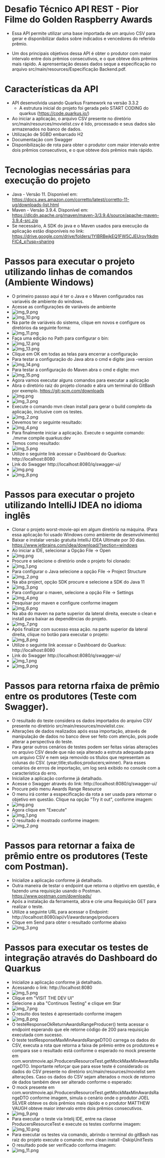 # Desafio Técnico API REST - Pior Filme do Golden Raspberry Awards

- Essa API permite utilizar uma base importada de um arquivo CSV para gerar e disponibilizar dados
sobre indicados e vencedores do referido prêmio.

- Um dos principais objetivos dessa API é obter o produtor com maior intervalo entre dois prêmios consecutivos, e o que
  obteve dois prêmios mais rápido. A aprensentação desses dados seque a especificação no arquivo src/main/resources/Especificação Backend.pdf.

# Características da API

- API desenvolvida usando Quarkus Framework na versão 3.3.2
  - A estrutura inicial do projeto foi gerada pelo START CODING do quarkus (https://code.quarkus.io/)
- Ao iniciar a aplicação, o arquivo CSV presente no diretório src/main/resources/movielist.csv é lido, processado e seus dados são armazenados no banco de dados.
- Utilização de SGBD embarcado H2
- Documentação com Swagger
- Disponibilização de rota para obter o produtor com maior intervalo entre dois prêmios consecutivos, e o que
  obteve dois prêmios mais rápido.


# Tecnologias necessárias para execução do projeto

- Java - Versão 11. Disponível em: https://docs.aws.amazon.com/corretto/latest/corretto-11-ug/downloads-list.html
- Maven - Versão 3.9.4. Disponível em: https://dlcdn.apache.org/maven/maven-3/3.9.4/source/apache-maven-3.9.4-src.zip
- Se necessário, A SDK do java e o Maven usados para execução da aplicação estão disponíveis no link: https://drive.google.com/drive/folders/1YlBRBejkEQ1FW5CJEUrov1tkdmFIC4_p?usp=sharing

# Passos para executar o projeto utilizando linhas de comandos (Ambiente Windows)

- O primeiro passso aqui é ter o Java e o Maven configurados nas variavéis de ambiente do windows.
- Acesse as configurações de variáveis de ambiente
- ![img_9.png](src/main/resources/readme/img_9.png)
- ![img_10.png](src/main/resources/readme/img_10.png)
- Na parte de variáveis do sistema, clique em novos e configure os diretórios da seguinte forma:
- ![img_11.png](src/main/resources/readme/img_11.png)
- Faça uma edição no Path para configurar o bin:
- ![img_12.png](src/main/resources/readme/img_12.png)
- ![img_13.png](src/main/resources/readme/img_13.png)
- Clique em OK em todas as telas para encerrar a configuração
- Para testar a configuração do Java abra o cmd e digite: java -version
- ![img_14.png](src/main/resources/readme/img_14.png)
- Para testar a configuração do Maven abra o cmd e digite: mvn
- ![img_15.png](src/main/resources/readme/img_15.png)
- Agora vamos executar alguns comandos para executar a aplicação
- Abra o diretório raiz do projeto clonado e abra um terminal do GitBash por exemplo. https://git-scm.com/downloads
- ![img.png](src/main/resources/readme/img-01.png)
- ![img_3.png](src/main/resources/readme/img_3-3.png)
- Execute o comando mvn clean install para gerar o build completo da aplicação, inclusive com os testes.
- ![img_2.png](src/main/resources/readme/img_2-2.png)
- Devemos ter o seguinte resultado:
- ![img_4.png](src/main/resources/readme/img_4-4.png)
- Para finalmente iniciar a aplicação. Execute o seguinte comando: ./mvnw compile quarkus:dev
- Temos como resultado:
- ![img_5.png](src/main/resources/readme/img_5-5.png)
- Utilize o seguinte link acessar o Dashboard do Quarkus: http://localhost:8080
- Link do Swagger http://localhost:8080/q/swagger-ui/
- ![img.png](src/main/resources/readme/img-10.png)
- ![img_8.png](src/main/resources/readme/img_8-8.png)

# Passos para executar o projeto utilizando IntelliJ IDEA no idioma inglês

- Clonar o projeto worst-movie-api em algum diretório na máquina. (Para essa aplicação foi usado Windows como ambiente de desenvolvimento)
- Baixar e instalar versão gratuita IntelliJ IDEA Ultimate por 30 dias. https://www.jetbrains.com/idea/download/?section=windows
- Ao iniciar a IDE, selecionar a Opção File -> Open
- ![img.png](src/main/resources/readme/img.png)
- Procure e selecione o diretório onde o projeto foi clonado:
- ![img_1.png](src/main/resources/readme/img_1.png)
- Para configurar o Java selecione a opção File -> Project Structure
- ![img_2.png](src/main/resources/readme/img_2.png)
- Na aba project, opção SDK procure e selecione a SDK do Java 11
- ![img_3.png](src/main/resources/readme/img_3.png)
- Para configurar o maven, selecione a opção File -> Settings
- ![img_4.png](src/main/resources/readme/img_4.png)
- Pesquisar por maven e configure conforme imagem
- ![img_6.png](src/main/resources/readme/img_6.png)
- Na aba do maven na parte superior da lateral direita, execute o clean e install para baixar as dependências do projeto.
- ![img_7.png](src/main/resources/readme/img_7.png)
- Após finalizar com sucesso essa ação. na parte superior da lateral direita, clique no botão para executar o projeto:
- ![img_8.png](src/main/resources/readme/img_8.png)
- Utilize o seguinte link acessar o Dashboard do Quarkus: http://localhost:8080 
- Link do Swagger http://localhost:8080/q/swagger-ui/
- ![img_1.png](src/main/resources/readme/img_1-11.png) 
- ![img_9.png](src/main/resources/readme/img_9-1.png)


# Passos para retorna rfaixa de prêmio entre os produtores (Teste com Swagger).

- O resultado do teste considera os dados importados do arquivo CSV presente no diretório src/main/resources/movielist.csv.
- Alterações de dados realizados após essa importação, através de manipulação de dados no banco deve ser feito com atenção, pois pode alterar a perspectiva do teste.
- Para gerar outros cenários de testes podem ser feitas várias alterações no arquivo CSV desde que não seja alterado a estruta adequada para um arquivo CSV e nem seja removido os títulos que representam as colunas do CSV. (year;title;studios;producers;winner). Para esses cenários de errros de importação, um log será exibido no console com a característica do erro.
- Inicialize a aplicação conforme já detalhado.
- Acesse o Swagger através do link: http://localhost:8080/q/swagger-ui/
- Procure pelo menu Awards Range Resource
- O menu irá conter a esspecificação da rota a ser usada para retornar o objetivo em questão. Clique na opção "Try it out", conforme imagem:
- ![img.png](src/main/resources/readme/img-15.png)
- Agora clique em "Execute"
- ![img_1.png](src/main/resources/readme/img_1-16.png)
- O resultado é mostrado conforme imagem:
- ![img_2.png](src/main/resources/readme/img_2-17.png)

# Passos para retornar a faixa de prêmio entre os produtores (Teste com Postman).

- Inicialize a aplicação conforme já detalhado.
- Outra maneira de testar o endpoint que retorna o objetivo em questão, é fazendo uma requisição usando o Postman. https://www.postman.com/downloads/
- Após a instalação da ferramenta, abra e crie uma Requisição GET para realizar o teste.
- Utilize a seguinte URL para acessar o Endpoint: http://localhost:8080/api/v1/awardsrange/producers
- Clique em Send para obter o resultado conforme abaixo
- ![img_3.png](src/main/resources/readme/img_3-18.png)

# Passos para executar os testes de integração através do Dashboard do Quarkus

- Inicialize a aplicação conforme já detalhado.
- Acessando o link: http://localhost:8080
- ![img_5.png](src/main/resources/readme/img_5-20.png)
- Clique em "VISIT THE DEV UI"
- Selecione a aba "Continuos Testing" e clique em Star
- ![img_7.png](src/main/resources/readme/img_7-22.png)
- O resulto dos testes é apresentado conforme imagem
- ![img_8.png](src/main/resources/readme/img_8-23.png)
- O testeResponseOkReturnAwardsRangeProducer() tenta acessar o endpoint esperando que ele retorne código de 200 para requisição executada com sucesso.
- O teste testResponseMaxMinAwardsRangeDTO() carrega os dados do CSV, executa a rota que retorna a faixa de prêmio entre os produtores e compara sse o resultado está conforme o esperado no mock presente em com.worstmovie.api.ProducersResourceTest.getMockMaxMinAwardsRangeDTO. Importante reforçar que para esse teste é considerado os dados do CSV presente no diretório src/main/resources/movielist sem alterações. Caso os dados do CSV sejam alterados o mock de retorno de dados também deve ser alterado conforme o esperado:
- O mock presente em com.worstmovie.api.ProducersResourceTest.getMockMaxMinAwardsRangeDTO conforme imagem, simula o cenário onde o produtor JOEL SILVER obteve os dois prêmios mais rápido e o produtor MATTHEW VAUGH obteve maior intervalo entre dois prêmios consecutivos.
- ![img_9.png](src/main/resources/readme/img_9-24.png)
- Para executar o teste via Intelij IDE, entre na classe ProducersResourceTest e execute os testes conforme imagem:
- ![img_10.png](src/main/resources/readme/img_10-25.png)
- Para executar os testes via comando, abrindo o terminal do gitBash nas raiz do projeto execute o comando: mvn clean install -DskipUnitTests
- O resultado pode ser verificado conforma imagem:
- ![img_11.png](src/main/resources/readme/img_11-26.png)